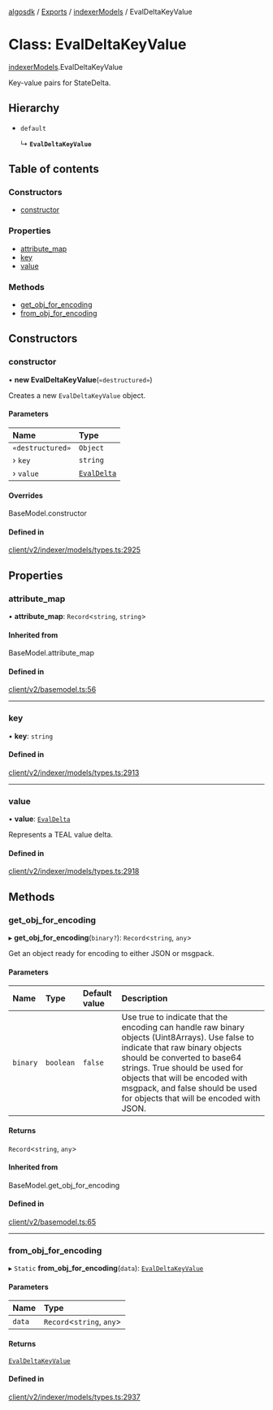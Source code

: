 [algosdk](../README.md) / [Exports](../modules.md) / [indexerModels](../modules/indexerModels.md) / EvalDeltaKeyValue

# Class: EvalDeltaKeyValue

[indexerModels](../modules/indexerModels.md).EvalDeltaKeyValue

Key-value pairs for StateDelta.

## Hierarchy

- `default`

  ↳ **`EvalDeltaKeyValue`**

## Table of contents

### Constructors

- [constructor](indexerModels.EvalDeltaKeyValue.md#constructor)

### Properties

- [attribute\_map](indexerModels.EvalDeltaKeyValue.md#attribute_map)
- [key](indexerModels.EvalDeltaKeyValue.md#key)
- [value](indexerModels.EvalDeltaKeyValue.md#value)

### Methods

- [get\_obj\_for\_encoding](indexerModels.EvalDeltaKeyValue.md#get_obj_for_encoding)
- [from\_obj\_for\_encoding](indexerModels.EvalDeltaKeyValue.md#from_obj_for_encoding)

## Constructors

### constructor

• **new EvalDeltaKeyValue**(`«destructured»`)

Creates a new `EvalDeltaKeyValue` object.

#### Parameters

| Name | Type |
| :------ | :------ |
| `«destructured»` | `Object` |
| › `key` | `string` |
| › `value` | [`EvalDelta`](indexerModels.EvalDelta.md) |

#### Overrides

BaseModel.constructor

#### Defined in

[client/v2/indexer/models/types.ts:2925](https://github.com/algorand/js-algorand-sdk/blob/13a5d73/src/client/v2/indexer/models/types.ts#L2925)

## Properties

### attribute\_map

• **attribute\_map**: `Record`<`string`, `string`\>

#### Inherited from

BaseModel.attribute\_map

#### Defined in

[client/v2/basemodel.ts:56](https://github.com/algorand/js-algorand-sdk/blob/13a5d73/src/client/v2/basemodel.ts#L56)

___

### key

• **key**: `string`

#### Defined in

[client/v2/indexer/models/types.ts:2913](https://github.com/algorand/js-algorand-sdk/blob/13a5d73/src/client/v2/indexer/models/types.ts#L2913)

___

### value

• **value**: [`EvalDelta`](indexerModels.EvalDelta.md)

Represents a TEAL value delta.

#### Defined in

[client/v2/indexer/models/types.ts:2918](https://github.com/algorand/js-algorand-sdk/blob/13a5d73/src/client/v2/indexer/models/types.ts#L2918)

## Methods

### get\_obj\_for\_encoding

▸ **get_obj_for_encoding**(`binary?`): `Record`<`string`, `any`\>

Get an object ready for encoding to either JSON or msgpack.

#### Parameters

| Name | Type | Default value | Description |
| :------ | :------ | :------ | :------ |
| `binary` | `boolean` | `false` | Use true to indicate that the encoding can handle raw binary objects (Uint8Arrays). Use false to indicate that raw binary objects should be converted to base64 strings. True should be used for objects that will be encoded with msgpack, and false should be used for objects that will be encoded with JSON. |

#### Returns

`Record`<`string`, `any`\>

#### Inherited from

BaseModel.get\_obj\_for\_encoding

#### Defined in

[client/v2/basemodel.ts:65](https://github.com/algorand/js-algorand-sdk/blob/13a5d73/src/client/v2/basemodel.ts#L65)

___

### from\_obj\_for\_encoding

▸ `Static` **from_obj_for_encoding**(`data`): [`EvalDeltaKeyValue`](indexerModels.EvalDeltaKeyValue.md)

#### Parameters

| Name | Type |
| :------ | :------ |
| `data` | `Record`<`string`, `any`\> |

#### Returns

[`EvalDeltaKeyValue`](indexerModels.EvalDeltaKeyValue.md)

#### Defined in

[client/v2/indexer/models/types.ts:2937](https://github.com/algorand/js-algorand-sdk/blob/13a5d73/src/client/v2/indexer/models/types.ts#L2937)
